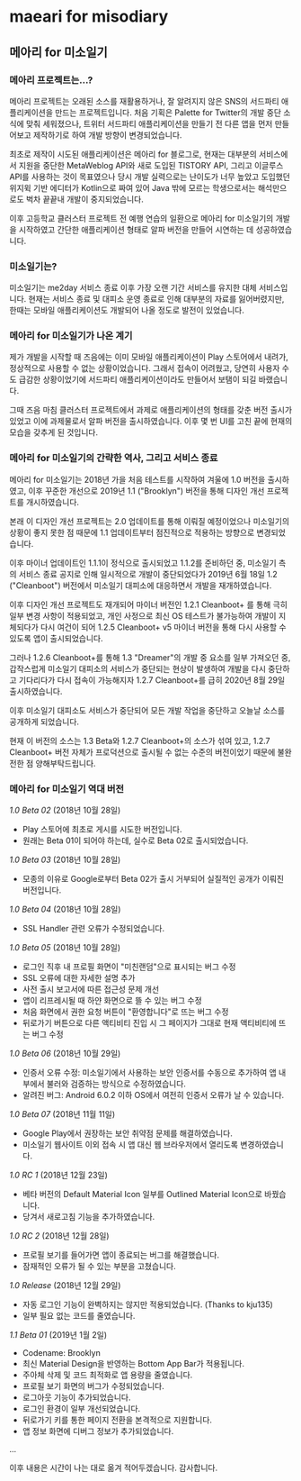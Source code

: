 # maeari for misodiary

## 메아리 for 미소일기

### 메아리 프로젝트는...?

메아리 프로젝트는 오래된 소스를 재활용하거나, 잘 알려지지 않은 SNS의 서드파티 애플리케이션을 만드는 프로젝트입니다. 처음 기획은 Palette for Twitter의 개발 중단 소식에 맞춰 세워졌으나, 트위터 서드파티 애플리케이션을 만들기 전 다른 앱을 먼저 만들어보고 제작하기로 하여 개발 방향이 변경되었습니다.

최초로 제작이 시도된 애플리케이션은 메아리 for 블로그로, 현재는 대부분의 서비스에서 지원을 중단한 MetaWeblog API와 새로 도입된 TISTORY API, 그리고 이글루스 API를 사용하는 것이 목표였으나 당시 개발 실력으로는 난이도가 너무 높았고 도입했던 위지윅 기반 에디터가 Kotlin으로 짜여 있어 Java 밖에 모르는 학생으로서는 해석만으로도 벅차 끝끝내 개발이 중지되었습니다.

이후 고등학교 클러스터 프로젝트 전 예행 연습의 일환으로 메아리 for 미소일기의 개발을 시작하였고 간단한 애플리케이션 형태로 알파 버전을 만들어 시연하는 데 성공하였습니다.

### 미소일기는?

미소일기는 me2day 서비스 종료 이후 가장 오랜 기간 서비스를 유지한 대체 서비스입니다. 현재는 서비스 종료 및 대피소 운영 종료로 인해 대부분의 자료를 잃어버렸지만, 한때는 모바일 애플리케이션도 개발되어 나올 정도로 발전이 있었습니다.

### 메아리 for 미소일기가 나온 계기

제가 개발을 시작할 때 즈음에는 이미 모바일 애플리케이션이 Play 스토어에서 내려가, 정상적으로 사용할 수 없는 상황이었습니다. 그래서 접속이 어려웠고, 당연히 사용자 수도 급감한 상황이었기에 서드파티 애플리케이션이라도 만들어서 보탬이 되길 바랬습니다.

그때 즈음 마침 클러스터 프로젝트에서 과제로 애플리케이션의 형태를 갖춘 버전 출시가 있었고 이에 과제물로서 알파 버전을 출시하였습니다. 이후 몇 번 UI를 고친 끝에 현재의 모습을 갖추게 된 것입니다.

### 메아리 for 미소일기의 간략한 역사, 그리고 서비스 종료

메아리 for 미소일기는 2018년 가을 처음 테스트를 시작하여 겨울에 1.0 버전을 출시하였고, 이후 꾸준한 개선으로 2019년 1.1 ("Brooklyn") 버전을 통해 디자인 개선 프로젝트를 개시하였습니다.

본래 이 디자인 개선 프로젝트는 2.0 업데이트를 통해 이뤄질 예정이었으나 미소일기의 상황이 좋지 못한 점 때문에 1.1 업데이트부터 점진적으로 적용하는 방향으로 변경되었습니다.

이후 마이너 업데이트인 1.1.1이 정식으로 출시되었고 1.1.2를 준비하던 중, 미소일기 측의 서비스 종료 공지로 인해 일시적으로 개발이 중단되었다가 2019년 6월 18일 1.2 ("Cleanboot") 버전에서 미소일기 대피소에 대응하면서 개발을 재개하였습니다.

이후 디자인 개선 프로젝트도 재개되어 마이너 버전인 1.2.1 Cleanboot+ 를 통해 극히 일부 변경 사항이 적용되었고, 개인 사정으로 최신 OS 테스트가 불가능하여 개발이 지체되다가 다시 여건이 되어 1.2.5 Cleanboot+ v5 마이너 버전을 통해 다시 사용할 수 있도록 앱이 출시되었습니다.

그러나 1.2.6 Cleanboot+를 통해 1.3 "Dreamer"의 개발 중 요소를 일부 가져오던 중, 갑작스럽게 미소일기 대피소의 서비스가 중단되는 현상이 발생하여 개발을 다시 중단하고 기다리다가 다시 접속이 가능해지자 1.2.7 Cleanboot+를 급히 2020년 8월 29일 출시하였습니다.

이후 미소일기 대피소도 서비스가 중단되어 모든 개발 작업을 중단하고 오늘날 소스를 공개하게 되었습니다.

현재 이 버전의 소스는 1.3 Beta와 1.2.7 Cleanboot+의 소스가 섞여 있고, 1.2.7 Cleanboot+ 버전 자체가 프로덕션으로 출시될 수 없는 수준의 버전이었기 때문에 불완전한 점 양해부탁드립니다.

### 메아리 for 미소일기 역대 버전

*1.0 Beta 02* (2018년 10월 28일)

- Play 스토어에 최초로 게시를 시도한 버전입니다.
- 원래는 Beta 01이 되어야 하는데, 실수로 Beta 02로 출시되었습니다.

*1.0 Beta 03* (2018년 10월 28일)

* 모종의 이유로 Google로부터 Beta 02가 출시 거부되어 실질적인 공개가 이뤄진 버전입니다.

*1.0 Beta 04* (2018년 10월 28일)

* SSL Handler 관련 오류가 수정되었습니다.

*1.0 Beta 05* (2018년 10월 28일)

* 로그인 직후 내 프로필 화면이 "미친랜덤"으로 표시되는 버그 수정
* SSL 오류에 대한 자세한 설명 추가
* 사전 출시 보고서에 따른 접근성 문제 개선
* 앱이 리프레시될 때 하얀 화면으로 뜰 수 있는 버그 수정
* 처음 화면에서 권한 요청 버튼이 "환영합니다"로 뜨는 버그 수정
* 뒤로가기 버튼으로 다른 액티비티 진입 시 그 페이지가 그대로 현재 액티비티에 뜨는 버그 수정

*1.0 Beta 06* (2018년 10월 29일)

* 인증서 오류 수정: 미소일기에서 사용하는 보안 인증서를 수동으로 추가하여 앱 내부에서 불러와 검증하는 방식으로 수정하였습니다.
* 알려진 버그: Android 6.0.2 이하 OS에서 여전히 인증서 오류가 날 수 있습니다.

*1.0 Beta 07* (2018년 11월 11일)

* Google Play에서 권장하는 보안 취약점 문제를 해결하였습니다.
* 미소일기 웹사이트 이외 접속 시 앱 대신 웹 브라우저에서 열리도록 변경하였습니다.

*1.0 RC 1* (2018년 12월 23일)

* 베타 버전의 Default Material Icon 일부를 Outlined Material Icon으로 바꿨습니다.
* 당겨서 새로고침 기능을 추가하였습니다.

*1.0 RC 2* (2018년 12월 28일)

* 프로필 보기를 들어가면 앱이 종료되는 버그를 해결했습니다.
* 잠재적인 오류가 될 수 있는 부분을 고쳤습니다.

*1.0 Release* (2018년 12월 29일)

* 자동 로그인 기능이 완벽하지는 않지만 적용되었습니다. (Thanks to kju135)
* 일부 필요 없는 코드를 줄였습니다.

*1.1 Beta 01* (2019년 1월 2일)

* Codename: Brooklyn
* 최신 Material Design을 반영하는 Bottom App Bar가 적용됩니다.
* 주아체 삭제 및 코드 최적화로 앱 용량을 줄였습니다.
* 프로필 보기 화면의 버그가 수정되었습니다.
* 로그아웃 기능이 추가되었습니다.
* 로그인 환경이 일부 개선되었습니다.
* 뒤로가기 키를 통한 페이지 전환을 본격적으로 지원합니다.
* 앱 정보 화면에 디버그 정보가 추가되었습니다.

...

이후 내용은 시간이 나는 대로 옮겨 적어두겠습니다. 감사합니다.
